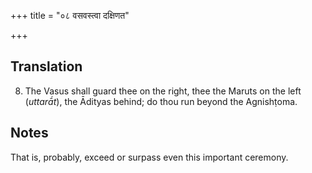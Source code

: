 +++
title = "०८ वसवस्त्वा दक्षिणत"

+++
## Translation
8. The Vasus shall guard thee on the right, thee the Maruts on the left  
(*uttarā́t*), the Ādityas behind; do thou run beyond the Agnishṭoma.

## Notes
That is, probably, exceed or surpass even this important ceremony.
